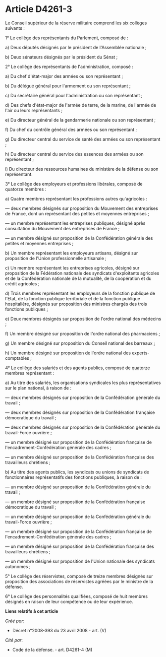 # Article D4261-3

Le Conseil supérieur de la réserve militaire comprend les six collèges suivants :

1° Le collège des représentants du Parlement, composé de :

a) Deux députés désignés par le président de l'Assemblée nationale ;

b) Deux sénateurs désignés par le président du Sénat ;

2° Le collège des représentants de l'administration, composé :

a) Du chef d'état-major des armées ou son représentant ;

b) Du délégué général pour l'armement ou son représentant ;

c) Du secrétaire général pour l'administration ou son représentant ;

d) Des chefs d'état-major de l'armée de terre, de la marine, de l'armée de l'air ou leurs représentants ;

e) Du directeur général de la gendarmerie nationale ou son représentant ;

f) Du chef du contrôle général des armées ou son représentant ;

g) Du directeur central du service de santé des armées ou son représentant ;

h) Du directeur central du service des essences des armées ou son représentant ;

i) Du directeur des ressources humaines du ministère de la défense ou son représentant.

3° Le collège des employeurs et professions libérales, composé de quatorze membres :

a) Quatre membres représentant les professions autres qu'agricoles :

― deux membres désignés sur proposition du Mouvement des entreprises de France, dont un représentant des petites et moyennes
entreprises ;

― un membre représentant les entreprises publiques, désigné après consultation du Mouvement des entreprises de France ;

― un membre désigné sur proposition de la Confédération générale des petites et moyennes entreprises ;

b) Un membre représentant les employeurs artisans, désigné sur proposition de l'Union professionnelle artisanale ;

c) Un membre représentant les entreprises agricoles, désigné sur proposition de la Fédération nationale des syndicats
d'exploitants agricoles et de la Confédération nationale de la mutualité, de la coopération et du crédit agricoles ;

d) Trois membres représentant les employeurs de la fonction publique de l'Etat, de la fonction publique territoriale et de la
fonction publique hospitalière, désignés sur proposition des ministres chargés des trois fonctions publiques ;

e) Deux membres désignés sur proposition de l'ordre national des médecins ;

f) Un membre désigné sur proposition de l'ordre national des pharmaciens ;

g) Un membre désigné sur proposition du Conseil national des barreaux ;

h) Un membre désigné sur proposition de l'ordre national des experts-comptables ;

4° Le collège des salariés et des agents publics, composé de quatorze membres représentant :

a) Au titre des salariés, les organisations syndicales les plus représentatives sur le plan national, à raison de :

― deux membres désignés sur proposition de la Confédération générale du travail ;

― deux membres désignés sur proposition de la Confédération française démocratique du travail ;

― deux membres désignés sur proposition de la Confédération générale du travail-Force ouvrière ;

― un membre désigné sur proposition de la Confédération française de l'encadrement-Confédération générale des cadres ;

― un membre désigné sur proposition de la Confédération française des travailleurs chrétiens ;

b) Au titre des agents publics, les syndicats ou unions de syndicats de fonctionnaires représentatifs des fonctions
publiques, à raison de :

― un membre désigné sur proposition de la Confédération générale du travail ;

― un membre désigné sur proposition de la Confédération française démocratique du travail ;

― un membre désigné sur proposition de la Confédération générale du travail-Force ouvrière ;

― un membre désigné sur proposition de la Confédération française de l'encadrement-Confédération générale des cadres ;

― un membre désigné sur proposition de la Confédération française des travailleurs chrétiens ;

― un membre désigné sur proposition de l'Union nationale des syndicats autonomes ;

5° Le collège des réservistes, composé de treize membres désignés sur proposition des associations de réservistes agréées par
le ministre de la défense.

6° Le collège des personnalités qualifiées, composé de huit membres désignés en raison de leur compétence ou de leur
expérience.

**Liens relatifs à cet article**

_Créé par_:

  - Décret n°2008-393 du 23 avril 2008 - art. (V)

_Cité par_:

  - Code de la défense. - art. D4261-4 (M)
